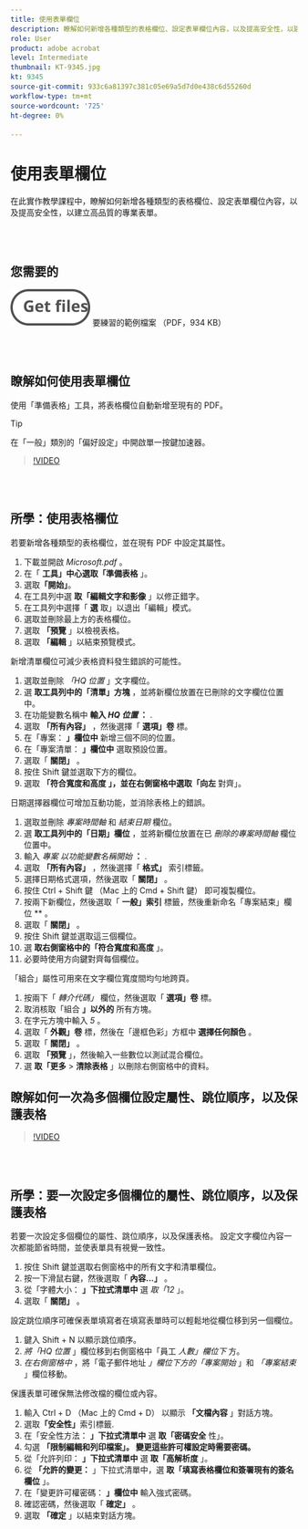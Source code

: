 ```yaml
---
title: 使用表單欄位
description: 瞭解如何新增各種類型的表格欄位、設定表單欄位內容，以及提高安全性，以建立高品質的專業表單
role: User
product: adobe acrobat
level: Intermediate
thumbnail: KT-9345.jpg
kt: 9345
source-git-commit: 933c6a81397c381c05e69a5d7d0e438c6d55260d
workflow-type: tm+mt
source-wordcount: '725'
ht-degree: 0%

---
```


# 使用表單欄位

在此實作教學課程中，瞭解如何新增各種類型的表格欄位、設定表單欄位內容，以及提高安全性，以建立高品質的專業表單。

<br> 

## 您需要的

[![取得檔案 ](../assets/Getfiles.svg)](../assets/Questionnaire.pdf)
要練習的範例檔案 （PDF，934 KB）

<br> 

## 瞭解如何使用表單欄位

使用「準備表格」工具，將表格欄位自動新增至現有的 PDF。

>[!TIP]
>
>在「一般」類別的「偏好設定」中開啟單一按鍵加速器。

>[!VIDEO](https://video.tv.adobe.com/v/340084?hidetitle=true)

<br> 

## 所學：使用表格欄位

若要新增各種類型的表格欄位，並在現有 PDF 中設定其屬性。

1. 下載並開啟 *Microsoft.pdf* 。
1. 在「 **工具」中心選取「準備表格** 」。
1. 選取&#x200B;**「開始」**。
1. 在工具列中選 **取「編輯文字和影像** 」以修正錯字。
1. 在工具列中選擇「 **選** 取」以退出「編輯」模式。
1. 選取並刪除最上方的表格欄位。
1. 選取 **「預覽** 」以檢視表格。
1. 選取 **「編輯** 」以結束預覽模式。

新增清單欄位可減少表格資料發生錯誤的可能性。

1. 選取並刪除 *「HQ 位置* 」文字欄位。
1. 選 **取工具列中的「清單」方塊** ，並將新欄位放置在已刪除的文字欄位位置中。
1. 在功能變數名稱中 **輸入 *HQ 位置* ：** .
1. 選取 **「所有內容」** ，然後選擇「 **選項」卷** 標。
1. 在「專案： **」欄位中** 新增三個不同的位置。
1. 在「專案清單： **」欄位中** 選取預設位置。
1. 選取「 **關閉」** 。
1. 按住 Shift 鍵並選取下方的欄位。
1. 選取 **「符合寬度和高度** **」，並在右側窗格中選取「向左** 對齊」。

日期選擇器欄位可增加互動功能，並消除表格上的錯誤。

1. 選取並刪除 *專案時間軸* 和 *結束日期* 欄位。
1. 選 **取工具列中的「日期」欄位** ，並將新欄位放置在已 *刪除的專案時間軸* 欄位位置中。
1. 輸入 *專案 以功能變數名稱開始* **：** .
1. 選取 **「所有內容」** ，然後選擇「 **格式」** 索引標籤。
1. 選擇日期格式選項，然後選取「 **關閉」** 。
1. 按住 Ctrl + Shift 鍵 （Mac 上的 Cmd + Shift 鍵） 即可複製欄位。
1. 按兩下新欄位，然後選取「 **一般」索引** 標籤，然後重新命名「專案結束」欄位 ** 。
1. 選取「 **關閉」** 。
1. 按住 Shift 鍵並選取這三個欄位。
1. 選 **取右側窗格中的「符合寬度和高度** 」。
1. 必要時使用方向鍵對齊每個欄位。

「組合」屬性可用來在文字欄位寬度間均勻地跨頁。

1. 按兩下「 *轉介代碼」* 欄位，然後選取「 **選項」卷** 標。
1. 取消核取「組合 **」以外的** 所有方塊。
1. 在字元方塊中輸入 *5* 。
1. 選取「 **外觀」卷** 標，然後在「邊框色彩」方框中 **選擇任何顏色** 。
1. 選取「 **關閉」** 。
1. 選取 **「預覽** 」，然後輸入一些數位以測試混合欄位。
1. 選 **取「更多** > **清除表格** 」以刪除右側窗格中的資料。

## 瞭解如何一次為多個欄位設定屬性、跳位順序，以及保護表格

>[!VIDEO](https://video.tv.adobe.com/v/340096?hidetitle=true)

<br> 

## 所學：要一次設定多個欄位的屬性、跳位順序，以及保護表格

若要一次設定多個欄位的屬性、跳位順序，以及保護表格。 設定文字欄位內容一次都能節省時間，並使表單具有視覺一致性。

1. 按住 Shift 鍵並選取右側窗格中的所有文字和清單欄位。
1. 按一下滑鼠右鍵，然後選取「 **內容...」** 。
1. 從「字體大小： **」下拉式清單中** 選 *取「12* 」。
1. 選取「 **關閉」** 。

設定跳位順序可確保表單填寫者在填寫表單時可以輕鬆地從欄位移到另一個欄位。

1. 鍵入 Shift + N 以顯示跳位順序。
1. *將「HQ 位置* 」欄位移到右側窗格中「員工 *人數」欄位下* 方。
1. *在右側窗格中* ，將「電子郵件地址 *」欄位下方的「專案開始* 」和 *「專案結束* 」欄位移動。

保護表單可確保無法修改檔的欄位或內容。

1. 輸入 Ctrl + D （Mac 上的 Cmd + D） 以顯示 **「文檔內容** 」對話方塊。
1. 選取&#x200B;**「安全性」**&#x200B;索引標籤.
1. 在「安全性方法： **」下拉式清單中** 選 **取「密碼安全** 性」。
1. 勾選 **「限制編輯和列印檔案」。 變更這些許可權設定時需要密碼。**
1. 從「允許列印： **」下拉式清單中** 選 **取「高解析度** 」。
1. 從 **「允許的變更：** 」下拉式清單中，選 **取「填寫表格欄位和簽署現有的簽名欄位** 」。
1. 在「變更許可權密碼： **」欄位中** 輸入強式密碼。
1. 確認密碼，然後選取「 **確定」** 。
1. 選取 **「確定** 」以結束對話方塊。